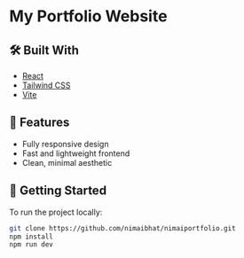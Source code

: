 # My Portfolio Website


## 🛠️ Built With

- [React](https://reactjs.org/)
- [Tailwind CSS](https://tailwindcss.com/)
- [Vite](https://vitejs.dev/)

## 🚀 Features

- Fully responsive design
- Fast and lightweight frontend
- Clean, minimal aesthetic

## 📂 Getting Started

To run the project locally:

```bash
git clone https://github.com/nimaibhat/nimaiportfolio.git
npm install
npm run dev

